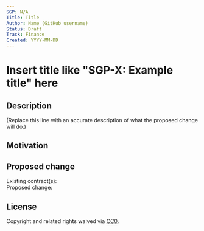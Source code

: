 ```yaml
---
SGP: N/A
Title: Title
Author: Name (GitHub username)
Status: Draft
Track: Finance
Created: YYYY-MM-DD
---
```


# Insert title like "SGP-X: Example title" here  

## Description  

(Replace this line with an accurate description of what the proposed change will do.)

## Motivation  

## Proposed change  

Existing contract(s):  
Proposed change:  

## License
Copyright and related rights waived via [CC0](https://creativecommons.org/publicdomain/zero/1.0/).
